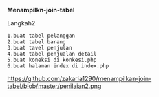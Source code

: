 **Menampilkn-join-tabel**

Langkah2

    1.buat tabel pelanggan
    2.buat tabel barang
    3.buat tavel penjulan
    4.buat tabel penjualan detail
    5.buat koneksi di konkesi.php
    6.buat halaman index di index.php
    
https://github.com/zakaria1290/menampilkan-join-tabel/blob/master/penilaian2.png
